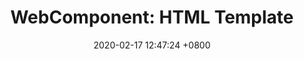 ---
layout: post
title: 'WebComponent: HTML Template'
date: 2020-02-17 12:47:24 +0800
tags:
  - 前端开发
  - WebComponent
---